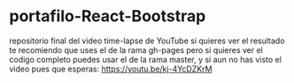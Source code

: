 # portafilo-React-Bootstrap
repositorio final del video time-lapse de YouTube si quieres ver el resultado te recomiendo que uses el de  la rama gh-pages pero si quieres ver el codigo completo puedes usar el de la rama master, y si aun no has visto el video pues que esperas: https://youtu.be/kj-4YcDZKrM 
